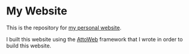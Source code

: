 # My Website
This is the repository for [my personal website](http://arielbalter.com).

I built this website using the [AttoWeb](https://github.com/abalter/attoweb) framework that I wrote in order to build this website.

